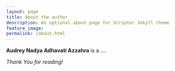 ```yaml
---
layout: page
title: About the author
description: An optional about page for Scriptor Jekyll theme
feature_image: 
permalink: /about.html
---
```


**Audrey Nadya Adhavati Azzahra** is a ....

*Thank You for reading!*
